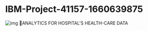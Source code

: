 # IBM-Project-41157-1660639875
![img](https://user-images.githubusercontent.com/102052455/202633734-a91abb26-81c2-4b91-ab05-a81ff379eda6.png)
🏥ANALYTICS FOR HOSPITAL'S HEALTH-CARE DATA
 
 
